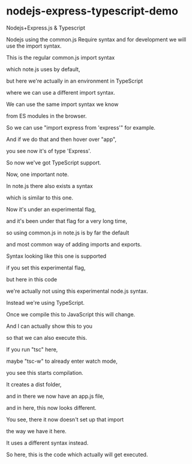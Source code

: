 # nodejs-express-typescript-demo
Nodejs+Express.js &amp; Typescript

Nodejs using the common.js Require syntax and for development we will use the import syntax. 

This is the regular common.js import syntax

which note.js uses by default,

but here we're actually in an environment in TypeScript

where we can use a different import syntax.

We can use the same import syntax we know

from ES modules in the browser.

So we can use "import express from 'express'" for example.

And if we do that and then hover over "app",

you see now it's of type 'Express'.

So now we've got TypeScript support.

Now, one important note.

In note.js there also exists a syntax

which is similar to this one.

Now it's under an experimental flag,

and it's been under that flag for a very long time,

so using common.js in note.js is by far the default

and most common way of adding imports and exports.

Syntax looking like this one is supported

if you set this experimental flag,

but here in this code

we're actually not using this experimental node.js syntax.

Instead we're using TypeScript.

Once we compile this to JavaScript this will change.

And I can actually show this to you

so that we can also execute this.

If you run "tsc" here,

maybe "tsc-w" to already enter watch mode,

you see this starts compilation.

It creates a dist folder,

and in there we now have an app.js file,

and in here, this now looks different.

You see, there it now doesn't set up that import

the way we have it here.

It uses a different syntax instead.

So here, this is the code which actually will get executed.